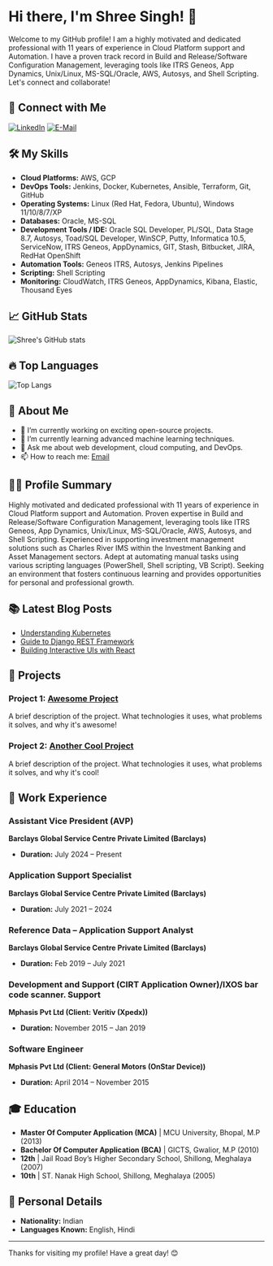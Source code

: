 # Hi there, I'm Shree Singh! 👋

Welcome to my GitHub profile! I am a highly motivated and dedicated professional with 11 years of experience in Cloud Platform support and Automation. I have a proven track record in Build and Release/Software Configuration Management, leveraging tools like ITRS Geneos, App Dynamics, Unix/Linux, MS-SQL/Oracle, AWS, Autosys, and Shell Scripting. Let's connect and collaborate!

## 🔗 Connect with Me
[![LinkedIn](https://img.shields.io/badge/LinkedIn-0077B5?style=for-the-badge&logo=linkedin&logoColor=white)](http://linkedin.com/in/shree-singh-2b989a25/)
[![E-Mail](https://img.shields.io/badge/Email-D14836?style=for-the-badge&logo=gmail&logoColor=white)](mailto:singshre@yahoo.com)

## 🛠️ My Skills
- **Cloud Platforms:** AWS, GCP
- **DevOps Tools:** Jenkins, Docker, Kubernetes, Ansible, Terraform, Git, GitHub
- **Operating Systems:** Linux (Red Hat, Fedora, Ubuntu), Windows 11/10/8/7/XP
- **Databases:** Oracle, MS-SQL
- **Development Tools / IDE:** Oracle SQL Developer, PL/SQL, Data Stage 8.7, Autosys, Toad/SQL Developer, WinSCP, Putty, Informatica 10.5, ServiceNow, ITRS Geneos, AppDynamics, GIT, Stash, Bitbucket, JIRA, RedHat OpenShift
- **Automation Tools:** Geneos ITRS, Autosys, Jenkins Pipelines
- **Scripting:** Shell Scripting
- **Monitoring:** CloudWatch, ITRS Geneos, AppDynamics, Kibana, Elastic, Thousand Eyes

## 📈 GitHub Stats
![Shree's GitHub stats](https://github-readme-stats.vercel.app/api?username=singshre&show_icons=true&theme=radical)

## 🔥 Top Languages
![Top Langs](https://github-readme-stats.vercel.app/api/top-langs/?username=singshre&layout=compact&theme=radical)

## 🌱 About Me
- 🔭 I’m currently working on exciting open-source projects.
- 🌱 I’m currently learning advanced machine learning techniques.
- 💬 Ask me about web development, cloud computing, and DevOps.
- 📫 How to reach me: [Email](mailto:singshre@yahoo.com)

## 👨‍💼 Profile Summary
Highly motivated and dedicated professional with 11 years of experience in Cloud Platform support and Automation. Proven expertise in Build and Release/Software Configuration Management, leveraging tools like ITRS Geneos, App Dynamics, Unix/Linux, MS-SQL/Oracle, AWS, Autosys, and Shell Scripting. Experienced in supporting investment management solutions such as Charles River IMS within the Investment Banking and Asset Management sectors. Adept at automating manual tasks using various scripting languages (PowerShell, Shell scripting, VB Script). Seeking an environment that fosters continuous learning and provides opportunities for personal and professional growth.

## 📚 Latest Blog Posts
<!-- BLOG-POST-LIST:START -->
- [Understanding Kubernetes](https://shree-singh.com/kubernetes)
- [Guide to Django REST Framework](https://shree-singh.com/django-rest-framework)
- [Building Interactive UIs with React](https://shree-singh.com/react-ui)
<!-- BLOG-POST-LIST:END -->

## 🎨 Projects
### Project 1: [Awesome Project](https://github.com/singshre/awesome-project)
A brief description of the project. What technologies it uses, what problems it solves, and why it's awesome!

### Project 2: [Another Cool Project](https://github.com/singshre/cool-project)
A brief description of the project. What technologies it uses, what problems it solves, and why it's cool!

## 💼 Work Experience

### Assistant Vice President (AVP)
**Barclays Global Service Centre Private Limited (Barclays)**
- **Duration:** July 2024 – Present

### Application Support Specialist
**Barclays Global Service Centre Private Limited (Barclays)**
- **Duration:** July 2021 – 2024

### Reference Data – Application Support Analyst
**Barclays Global Service Centre Private Limited (Barclays)**
- **Duration:** Feb 2019 – July 2021

### Development and Support (CIRT Application Owner)/IXOS bar code scanner. Support
**Mphasis Pvt Ltd (Client: Veritiv (Xpedx))**
- **Duration:** November 2015 – Jan 2019

### Software Engineer
**Mphasis Pvt Ltd (Client: General Motors (OnStar Device))**
- **Duration:** April 2014 – November 2015

## 🎓 Education
- **Master Of Computer Application (MCA)** | MCU University, Bhopal, M.P (2013)
- **Bachelor Of Computer Application (BCA)** | GICTS, Gwalior, M.P (2010)
- **12th** | Jail Road Boy’s Higher Secondary School, Shillong, Meghalaya (2007)
- **10th** | ST. Nanak High School, Shillong, Meghalaya (2005)

## 📍 Personal Details
- **Nationality:** Indian
- **Languages Known:** English, Hindi


---

Thanks for visiting my profile! Have a great day! 😊
